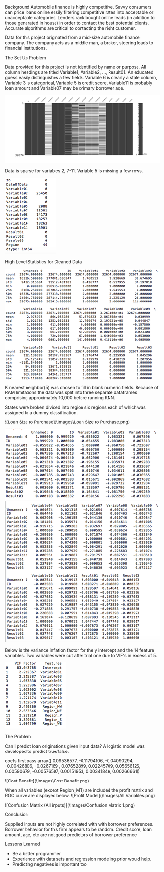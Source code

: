 Background
Automobile finance is highly competitive.  Savvy consumers can price loans online easily filtering competitive rates into acceptable or unacceptable categories.  Lenders rank bought online leads (in addition to those generated in house) in order to contact the best potential clients. Accurate algorithms are critical to contacting the right customer.

Data for this project originated from a mid-size automobile finance company.  The company acts as a middle man, a broker, steering leads to financial institutions.

The Set Up Problem

Data provided for this project is not identified by name or purpose.  All column headings are titled Variable1, Variable2, ..., Result01. An educated guess easily distinguishes a few fields.  Variable 6 is clearly a state column, Variable 3 is categorical, Variable 5 is credit score, Variable11 is probably loan amount and Variable07 may be primary borrower age.


![Missing Data Image](Images/MissingData.png)


Data is sparse for variables 2, 7-11.  Variable 5 is missing a few rows.

 ![Nulls](\Images\NULLS.png)

High Level Statistics for Cleaned Data


 ![High Level Statistics](\Images\HLS.png)


K nearest neighbor(5) was chosen to fill in blank numeric fields.  Because of RAM limitations the data was split into three separate dataframes comprising approximately 10,000 before running KNN.

States were broken divided into region six regions each of which was assigned to a dummy classification.

![Loan Size to Purchase](\Images\Loan Size to Purchase.png)

![Correlation](\Images\Corr2.png)
![Correlation](\Images\Corr1.png)



Below is the variance inflation factor for the y intercept and the 14 feature variables.  Two variables were cut after trial one due to VIF's in excess of 5.

![VIF](\Images\VIF.png)

The Problem

Can I predict loan originations given input data? A logistic model was developed to predict true/false.  



coefs first pass array([ 0.09536577, -0.11794106, -0.04090294, -0.00426806, -0.0267169 ,
        0.07652899,  0.02245709,  0.05656126,  0.00590679, -0.00576597,
        0.00151953,  0.00341846,  0.00266661])

![Cost Benefit](\Images\Cost Benefit.png)

When all variables (except Region_MT) are included the profit matrix and ROC curve are displayed below.
![Profit Model](\Images\All Variables.png)

![Confusion Matrix (All inputs)](\Images\Confusion Matrix 1.png)

Conclusion

Supplied inputs are not highly correlated with with borrower preferences.  Borrower behavior for this firm appears to be random.  Credit score, loan amount, age, etc are not good predictors of borrower preference.

Lessons Learned

* Be a better programmer
* Experience with data sets and regression modeling prior would help.
* Predicting negatives is important too
